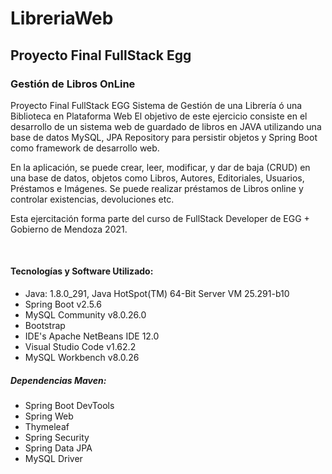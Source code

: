 # LibreriaWeb
## Proyecto Final FullStack Egg

### Gestión de Libros OnLine

Proyecto Final FullStack EGG Sistema de Gestión de una Librería ó una Biblioteca en Plataforma Web
El objetivo de este ejercicio consiste en el desarrollo de un sistema web de guardado de libros en JAVA utilizando una base de datos MySQL, JPA Repository para persistir objetos y Spring Boot como framework de desarrollo web.

En la aplicación, se puede crear, leer, modificar, y dar de baja (CRUD) en una base de datos, objetos como Libros, Autores, Editoriales, Usuarios, Préstamos e Imágenes. Se puede realizar préstamos de Libros online y controlar existencias, devoluciones etc. 

Esta ejercitación forma parte del curso de FullStack Developer de EGG + Gobierno de Mendoza 2021.

</br>

#### Tecnologías y Software Utilizado:
* Java: 1.8.0_291, Java HotSpot(TM) 64-Bit Server VM 25.291-b10
* Spring Boot v2.5.6
* MySQL Community v8.0.26.0
* Bootstrap
* IDE's Apache NetBeans IDE 12.0
* Visual Studio Code v1.62.2
* MySQL Workbench v8.0.26
##### Dependencias Maven:
* Spring Boot DevTools
* Spring Web
* Thymeleaf
* Spring Security
* Spring Data JPA
* MySQL Driver
